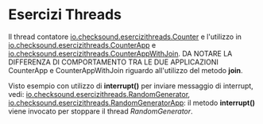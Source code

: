 # Esercizi Threads

Il thread contatore [io.checksound.esercizithreads.Counter](./src/main/java/io/checksound/esercizithreads/Counter.java) e l'utilizzo in [io.checksound.esercizithreads.CounterApp](./src/main/java/io/checksound/esercizithreads/CounterApp.java) e [io.checksound.esercizithreads.CounterAppWithJoin](./src/main/java/io/checksound/esercizithreads/CounterAppWithJoin.java).  DA NOTARE LA DIFFERENZA DI COMPORTAMENTO TRA LE DUE APPLICAZIONI  CounterApp  e  CounterAppWithJoin riguardo all'utilizzo del metodo **join**.

Visto esempio con utilizzo di **interrupt()** per inviare messaggio di interrupt, vedi: [io.checksound.esercizithreads.RandomGenerator](./src/main/java/io/checksound/esercizithreads/RandomGenerator.java), [io.checksound.esercizithreads.RandomGeneratorApp](./src/main/java/io/checksound/esercizithreads/RandomGeneratorApp.java): il metodo **interrupt()** viene invocato per stoppare il thread *RandomGenerator*.